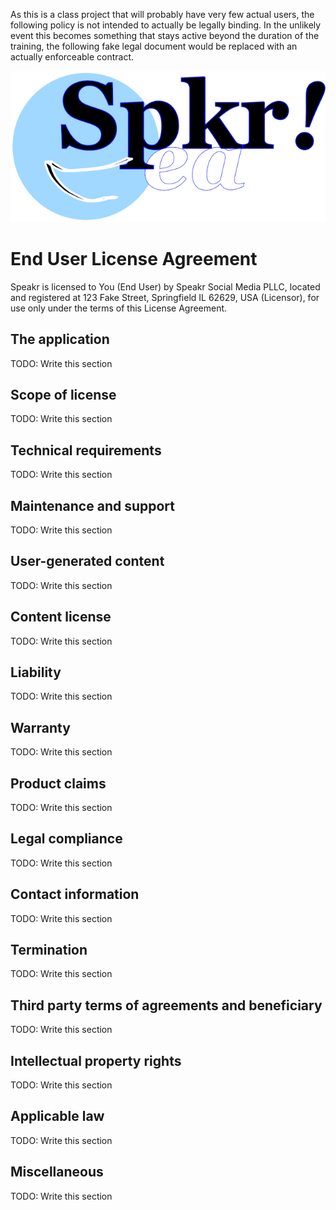 As this is a class project that will probably have very few actual users, the 
following policy is not intended to actually be legally binding. In the unlikely 
event this becomes something that stays active beyond the duration of the 
training, the following fake legal document would be replaced with an actually 
enforceable contract.

![Speakr logo](../images/SpeakrLogoRectRASTER640px.png)

# End User License Agreement

Speakr is licensed to You (End User) by Speakr Social Media PLLC, located and 
registered at 123 Fake Street, Springfield IL 62629, USA (Licensor), for use 
only under the terms of this License Agreement.

## The application

TODO: Write this section

## Scope of license

TODO: Write this section

## Technical requirements

TODO: Write this section

## Maintenance and support

TODO: Write this section

## User-generated content

TODO: Write this section

## Content license

TODO: Write this section

## Liability

TODO: Write this section

## Warranty

TODO: Write this section

## Product claims

TODO: Write this section

## Legal compliance

TODO: Write this section

## Contact information

TODO: Write this section

## Termination

TODO: Write this section

## Third party terms of agreements and beneficiary

TODO: Write this section

## Intellectual property rights

TODO: Write this section

## Applicable law

TODO: Write this section

## Miscellaneous

TODO: Write this section
